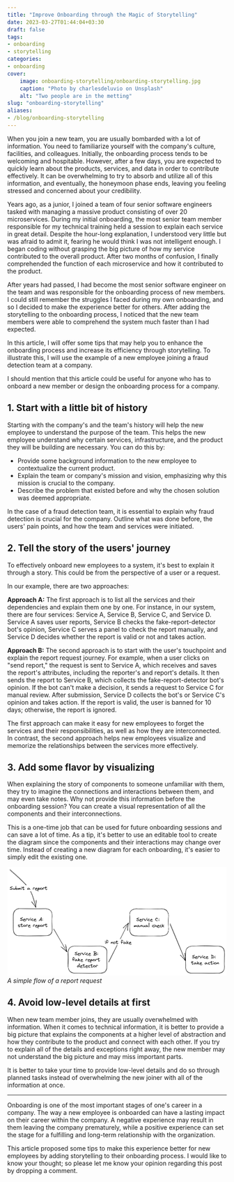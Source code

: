 ```yaml
---
title: "Improve Onboarding through the Magic of Storytelling"
date: 2023-03-27T01:44:04+03:30
draft: false
tags:
- onboarding
- storytelling
categories:
- onboarding
cover:
    image: onboarding-storytelling/onboarding-storytelling.jpg
    caption: "Photo by charlesdeluvio on Unsplash"
    alt: "Two people are in the metting"
slug: "onboarding-storytelling"
aliases:
- /blog/onboarding-storytelling
---
```


When you join a new team, you are usually bombarded with a lot of information. You need to familiarize yourself with the company's culture, facilities, and colleagues. Initially, the onboarding process tends to be welcoming and hospitable. However, after a few days, you are expected to quickly learn about the products, services, and data in order to contribute effectively. It can be overwhelming to try to absorb and utilize all of this information, and eventually, the honeymoon phase ends, leaving you feeling stressed and concerned about your credibility.

Years ago, as a junior, I joined a team of four senior software engineers tasked with managing a massive product consisting of over 20 microservices. During my initial onboarding, the most senior team member responsible for my technical training held a session to explain each service in great detail. Despite the hour-long explanation, I understood very little but was afraid to admit it, fearing he would think I was not intelligent enough. I began coding without grasping the big picture of how my service contributed to the overall product. After two months of confusion, I finally comprehended the function of each microservice and how it contributed to the product.

After years had passed, I had become the most senior software engineer on the team and was responsible for the onboarding process of new members. I could still remember the struggles I faced during my own onboarding, and so I decided to make the experience better for others. After adding the storytelling to the onboarding process, I noticed that the new team members were able to comprehend the system much faster than I had expected.

In this article, I will offer some tips that may help you to enhance the onboarding process and increase its efficiency through storytelling. To illustrate this, I will use the example of a new employee joining a fraud detection team at a company.

I should mention that this article could be useful for anyone who has to onboard a new member or design the onboarding process for a company.


## 1. Start with a little bit of history
Starting with the company's and the team's history will help the new employee to understand the purpose of the team. This helps the new employee understand why certain services, infrastructure, and the product they will be building are necessary. You can do this by:

- Provide some background information to the new employee to contextualize the current product.
- Explain the team or company's mission and vision, emphasizing why this mission is crucial to the company.
- Describe the problem that existed before and why the chosen solution was deemed appropriate.

In the case of a fraud detection team, it is essential to explain why fraud detection is crucial for the company. Outline what was done before, the users' pain points, and how the team and services were initiated.

## 2. Tell the story of the users' journey
To effectively onboard new employees to a system, it's best to explain it through a story. This could be from the perspective of a user or a request.

In our example, there are two approaches:

**Approach A:** The first approach is to list all the services and their dependencies and explain them one by one. For instance, in our system, there are four services: Service A, Service B, Service C, and Service D. Service A saves user reports, Service B checks the fake-report-detector bot's opinion, Service C serves a panel to check the report manually, and Service D decides whether the report is valid or not and takes action.

**Approach B:** The second approach is to start with the user's touchpoint and explain the report request journey. For example, when a user clicks on "send report," the request is sent to Service A, which receives and saves the report's attributes, including the reporter's and report's details. It then sends the report to Service B, which collects the fake-report-detector bot's opinion. If the bot can't make a decision, it sends a request to Service C for manual review. After submission, Service D collects the bot's or Service C's opinion and takes action. If the report is valid, the user is banned for 10 days; otherwise, the report is ignored.

The first approach can make it easy for new employees to forget the services and their responsibilities, as well as how they are interconnected. In contrast, the second approach helps new employees visualize and memorize the relationships between the services more effectively.

## 3. Add some flavor by visualizing
When explaining the story of components to someone unfamiliar with them, they try to imagine the connections and interactions between them, and may even take notes. Why not provide this information before the onboarding session? You can create a visual representation of all the components and their interconnections.

This is a one-time job that can be used for future onboarding sessions and can save a lot of time. As a tip, it's better to use an editable tool to create the diagram since the components and their interactions may change over time. Instead of creating a new diagram for each onboarding, it's easier to simply edit the existing one.

![A simple flow of a report request](report-flow.png)
*A simple flow of a report request*

## 4. Avoid low-level details at first
When new team member joins, they are usually overwhelmed with information. When it comes to technical information, it is better to provide a big picture that explains the components at a higher level of abstraction and how they contribute to the product and connect with each other. If you try to explain all of the details and exceptions right away, the new member may not understand the big picture and may miss important parts.

It is better to take your time to provide low-level details and do so through planned tasks instead of overwhelming the new joiner with all of the information at once.

---

Onboarding is one of the most important stages of one's career in a company. The way a new employee is onboarded can have a lasting impact on their career within the company. A negative experience may result in them leaving the company prematurely, while a positive experience can set the stage for a fulfilling and long-term relationship with the organization.

This article proposed some tips to make this experience better for new employees by adding storytelling to their onboarding process. I would like to know your thought; so please let me know your opinion regarding this post by dropping a comment.